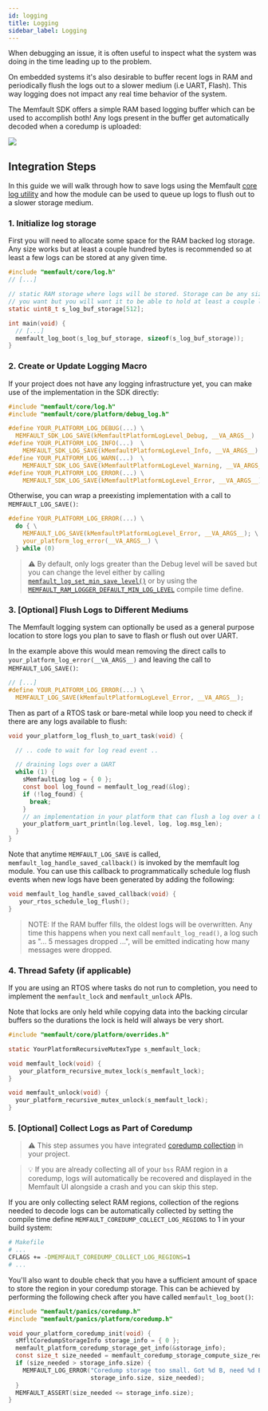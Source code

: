 ```yaml
---
id: logging
title: Logging
sidebar_label: Logging
---
```


When debugging an issue, it is often useful to inspect what the system was doing
in the time leading up to the problem.

On embedded systems it's also desirable to buffer recent logs in RAM and
periodically flush the logs out to a slower medium (i.e UART, Flash). This way
logging does not impact any real time behavior of the system.

The Memfault SDK offers a simple RAM based logging buffer which can be used to
accomplish both! Any logs present in the buffer get automatically decoded when a
coredump is uploaded:

![](/img/docs/embedded/logs-with-coredump.png)

## Integration Steps

In this guide we will walk through how to save logs using the Memfault
[core log utility](https://github.com/memfault/memfault-firmware-sdk/blob/master/components/core/include/memfault/core/log.h#L10)
and how the module can be used to queue up logs to flush out to a slower storage
medium.

### 1. Initialize log storage

First you will need to allocate some space for the RAM backed log storage. Any
size works but at least a couple hundred bytes is recommended so at least a few
logs can be stored at any given time.

```c
#include "memfault/core/log.h"
// [...]

// static RAM storage where logs will be stored. Storage can be any size
// you want but you will want it to be able to hold at least a couple logs.
static uint8_t s_log_buf_storage[512];

int main(void) {
  // [...]
  memfault_log_boot(s_log_buf_storage, sizeof(s_log_buf_storage));
}
```

### 2. Create or Update Logging Macro

If your project does not have any logging infrastructure yet, you can make use
of the implementation in the SDK directly:

```c
#include "memfault/core/log.h"
#include "memfault/core/platform/debug_log.h"

#define YOUR_PLATFORM_LOG_DEBUG(...) \
  MEMFAULT_SDK_LOG_SAVE(kMemfaultPlatformLogLevel_Debug, __VA_ARGS__)
#define YOUR_PLATFORM_LOG_INFO(...)  \
    MEMFAULT_SDK_LOG_SAVE(kMemfaultPlatformLogLevel_Info, __VA_ARGS__)
#define YOUR_PLATFORM_LOG_WARN(...)  \
    MEMFAULT_SDK_LOG_SAVE(kMemfaultPlatformLogLevel_Warning, __VA_ARGS__)
#define YOUR_PLATFORM_LOG_ERROR(...) \
    MEMFAULT_SDK_LOG_SAVE(kMemfaultPlatformLogLevel_Error, __VA_ARGS__)
```

Otherwise, you can wrap a preexisting implementation with a call to
`MEMFAULT_LOG_SAVE()`:

```c
#define YOUR_PLATFORM_LOG_ERROR(...) \
  do { \
    MEMFAULT_LOG_SAVE(kMemfaultPlatformLogLevel_Error, __VA_ARGS__); \
    your_platform_log_error(__VA_ARGS__) \
  } while (0)
```

> :warning: By default, only logs greater than the Debug level will be saved but
> you can change the level either by calling
> [`memfault_log_set_min_save_level()`](https://github.com/memfault/memfault-firmware-sdk/blob/master/components/core/include/memfault/core/log.h#L45-L48)
> or by using the
> [`MEMFAULT_RAM_LOGGER_DEFAULT_MIN_LOG_LEVEL`](https://github.com/memfault/memfault-firmware-sdk/blob/master/components/core/src/memfault_log.c#L25-L27)
> compile time define.

### 3. [Optional] Flush Logs to Different Mediums

The Memfault logging system can optionally be used as a general purpose location
to store logs you plan to save to flash or flush out over UART.

In the example above this would mean removing the direct calls to
`your_platform_log_error(__VA_ARGS__)` and leaving the call to
`MEMFAULT_LOG_SAVE()`:

```c
// [...]
#define YOUR_PLATFORM_LOG_ERROR(...) \
  MEMFAULT_LOG_SAVE(kMemfaultPlatformLogLevel_Error, __VA_ARGS__);
```

Then as part of a RTOS task or bare-metal while loop you need to check if there
are any logs available to flush:

```c
void your_platform_log_flush_to_uart_task(void) {

  // .. code to wait for log read event ..

  // draining logs over a UART
  while (1) {
    sMemfaultLog log = { 0 };
    const bool log_found = memfault_log_read(&log);
    if (!log_found) {
      break;
    }
    // an implementation in your platform that can flush a log over a UART
    your_platform_uart_println(log.level, log, log.msg_len);
  }
}
```

Note that anytime `MEMFAULT_LOG_SAVE` is called,
`memfault_log_handle_saved_callback()` is invoked by the memfault log module.
You can use this callback to programmatically schedule log flush events when new
logs have been generated by adding the following:

```c
void memfault_log_handle_saved_callback(void) {
   your_rtos_schedule_log_flush();
}
```

> NOTE: If the RAM buffer fills, the oldest logs will be overwritten. Any time
> this happens when you next call `memfault_log_read()`, a log such as "... 5
> messages dropped ...", will be emitted indicating how many messages were
> dropped.

### 4. Thread Safety (if applicable)

If you are using an RTOS where tasks do not run to completion, you need to
implement the `memfault_lock` and `memfault_unlock` APIs.

Note that locks are only held while copying data into the backing circular
buffers so the durations the lock is held will always be very short.

```c
#include "memfault/core/platform/overrides.h"

static YourPlatformRecursiveMutexType s_memfault_lock;

void memfault_lock(void) {
   your_platform_recursive_mutex_lock(s_memfault_lock);
}

void memfault_unlock(void) {
  your_platform_recursive_mutex_unlock(s_memfault_lock);
}
```

### 5. [Optional] Collect Logs as Part of Coredump

> :warning: This step assumes you have integrated
> [coredump collection](/docs/embedded/coredumps) in your project.

> :bulb: If you are already collecting all of your `bss` RAM region in a
> coredump, logs will automatically be recovered and displayed in the Memfault
> UI alongside a crash and you can skip this step.

If you are only collecting select RAM regions, collection of the regions needed
to decode logs can be automatically collected by setting the compile time define
`MEMFAULT_COREDUMP_COLLECT_LOG_REGIONS` to 1 in your build system:

```bash
# Makefile
# ...
CFLAGS += -DMEMFAULT_COREDUMP_COLLECT_LOG_REGIONS=1
# ...
```

You'll also want to double check that you have a sufficient amount of space to
store the region in your coredump storage. This can be achieved by performing
the following check after you have called `memfault_log_boot()`:

```c
#include "memfault/panics/coredump.h"
#include "memfault/panics/platform/coredump.h"

void your_platform_coredump_init(void) {
  sMfltCoredumpStorageInfo storage_info = { 0 };
  memfault_platform_coredump_storage_get_info(&storage_info);
  const size_t size_needed = memfault_coredump_storage_compute_size_required();
  if (size_needed > storage_info.size) {
    MEMFAULT_LOG_ERROR("Coredump storage too small. Got %d B, need %d B",
                       storage_info.size, size_needed);
  }
  MEMFAULT_ASSERT(size_needed <= storage_info.size);
}
```
